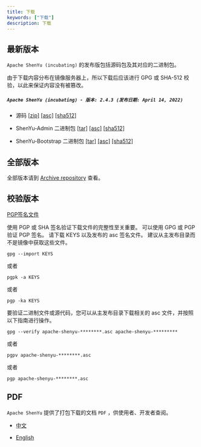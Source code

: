 ```yaml
---
title: 下载
keywords: ["下载"]
description: 下载
---
```


## 最新版本

`Apache ShenYu (incubating)` 的发布版包括源码包及其对应的二进制包。

由于下载内容分布在镜像服务器上，所以下载后应该进行 GPG 或 SHA-512 校验，以此来保证内容没有被篡改。

##### `Apache ShenYu (incubating) - 版本: 2.4.3 (发布日期: April 14, 2022)`

- 源码 [[zip]](https://www.apache.org/dyn/closer.lua/incubator/shenyu/2.4.3/apache-shenyu-incubating-2.4.3-src.zip) [[asc]](https://downloads.apache.org/incubator/shenyu/2.4.3/apache-shenyu-incubating-2.4.3-src.zip.asc) [[sha512]](https://downloads.apache.org/incubator/shenyu/2.4.3/apache-shenyu-incubating-2.4.3-src.zip.sha512)

- ShenYu-Admin 二进制包 [[tar]](https://www.apache.org/dyn/closer.lua/incubator/shenyu/2.4.3/apache-shenyu-incubating-2.4.3-admin-bin.tar.gz) [[asc]](https://downloads.apache.org/incubator/shenyu/2.4.3/apache-shenyu-incubating-2.4.3-admin-bin.tar.gz.asc) [[sha512]](https://downloads.apache.org/incubator/shenyu/2.4.3/apache-shenyu-incubating-2.4.3-admin-bin.tar.gz.sha512)

- ShenYu-Bootstrap 二进制包 [[tar]](https://www.apache.org/dyn/closer.lua/incubator/shenyu/2.4.3/apache-shenyu-incubating-2.4.3-bootstrap-bin.tar.gz) [[asc]](https://downloads.apache.org/incubator/shenyu/2.4.3/apache-shenyu-incubating-2.4.3-bootstrap-bin.tar.gz.asc) [[sha512]](https://downloads.apache.org/incubator/shenyu/2.4.3/apache-shenyu-incubating-2.4.3-bootstrap-bin.tar.gz.sha512)

## 全部版本

全部版本请到 [Archive repository](https://archive.apache.org/dist/incubator/shenyu/) 查看。

## 校验版本

[PGP签名文件](https://downloads.apache.org/incubator/shenyu/KEYS)

使用 PGP 或 SHA 签名验证下载文件的完整性至关重要。
可以使用 GPG 或 PGP 验证 PGP 签名。
请下载 KEYS 以及发布的 asc 签名文件。
建议从主发布目录而不是镜像中获取这些文件。

```shell
gpg --import KEYS
```

或者

```shell
pgpk -a KEYS
```

或者

```shell
pgp -ka KEYS
```

要验证二进制文件或源代码，您可以从主发布目录下载相关的 asc 文件，并按照以下指南进行操作。

```shell
gpg --verify apache-shenyu-********.asc apache-shenyu-*********
```

或者

```shell
pgpv apache-shenyu-********.asc
```

或者

```shell
pgp apache-shenyu-********.asc
```

## PDF

`Apache ShenYu` 提供了打包下载的文档 `PDF` ，供使用者、开发者查阅。

* [中文](https://shenyu.apache.org/pdf/apache_shenyu_docs_zh.pdf)

* [English](https://shenyu.apache.org/pdf/apache_shenyu_docs_en.pdf)

